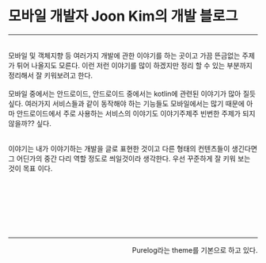 # 모바일 개발자 Joon Kim의 개발 블로그 
---

<br>
모바일 및 객체지향 등 여러가지 개발에 관한 이야기를 하는 곳이고  
가끔 뜬금없는 주제가 튀어 나올지도 모른다.  
이런 저런 이야기를 많이 하겠지만 정리 할 수 있는 부분까지 정리해서 잘 키워보려고 한다. 

<br>
<br>
모바일 중에서는 안드로이드, 안드로이드 중에서는 kotlin에 관련된 이야기가 많아 질듯 싶다.  
여러가지 서비스들과 같이 동작해야 하는 기능들도 모바일에서는 많기 때문에 아마 안드로이드에서 주로 사용하는 서비스의 이야기도 이야기주제주 빈번한 주제가 되지 않을까?? 싶다.  

<br>
<br>

이야기는 내가 이야기하는 개발을 글로 표현한 것이고 다른 형태의 컨텐츠들이 생긴다면 그 어딘가의 중간 다리 역할 정도로 씌일것이라 생각한다. 우선 꾸준하게 잘 키워 보는 것이 목표 이다. 



<br>
<br>
<br>
<br>
<br>
<br>  

---  
<p align='right'>  Purelog라는 theme를 기본으로 하고 있다. </p>